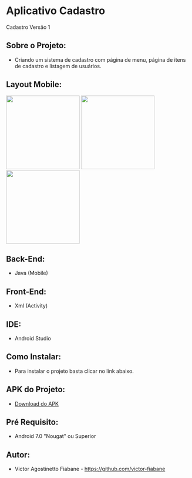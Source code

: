 # Aplicativo Cadastro
  Cadastro Versão 1
## Sobre o Projeto:
  * Criando um sistema de cadastro com página de menu, página de itens de cadastro e listagem de usuários.
## Layout Mobile:
<img width=200px src="https://github.com/victor-fiabane/Cadastro/assets/83031314/2c794882-dfd4-4f59-a2db-84e46372e44d"/>
<img width=200px src="https://github.com/victor-fiabane/Cadastro/assets/83031314/d820042e-d1fb-47ac-968b-df50c1e17767"/>
<img width=200px src="https://github.com/victor-fiabane/Cadastro/assets/83031314/7651216d-8ce5-4210-a116-f7865f145768"/>

## Back-End:
  * Java (Mobile)
## Front-End:
  * Xml (Activity)
## IDE:
  * Android Studio
## Como Instalar:
  * Para instalar o projeto basta clicar no link abaixo.
## APK do Projeto:
  * <a href="./app-Cadastro.apk">Download do APK</a>
## Pré Requisito:
  * Android 7.0 "Nougat" ou Superior
## Autor:
  * Victor Agostinetto Fiabane - https://github.com/victor-fiabane
